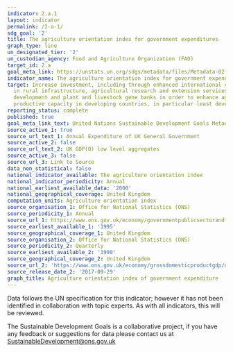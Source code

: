 ```yaml
---
indicator: 2.a.1
layout: indicator
permalink: /2-a-1/
sdg_goal: '2'
title: The agriculture orientation index for government expenditures
graph_type: line
un_designated_tier: '2'
un_custodian_agency: Food and Agriculture Organization (FAO)
target_id: 2.a
goal_meta_link: https://unstats.un.org/sdgs/metadata/files/Metadata-02-0A-01.pdf
indicator_name: The agriculture orientation index for government expenditures
target: Increase investment, including through enhanced international cooperation,
  in rural infrastructure, agricultural research and extension services, technology
  development and plant and livestock gene banks in order to enhance agricultural
  productive capacity in developing countries, in particular least developed countries
reporting_status: complete
published: true
goal_meta_link_text: United Nations Sustainable Development Goals Metadata (pdf 223kB)
source_active_1: true
source_url_text_1: Annual Expenditure of UK General Government
source_active_2: false
source_url_text_2: UK GDP(O) low level aggregates
source_active_3: false
source_url_3: Link to Source
data_non_statistical: false
national_indicator_available: The agriculture orientation index
national_indicator_periodicity: Annual
national_earliest_available_data: '2000'
national_geographical_coverage: United Kingdom
computation_units: Agriculture orientation index
source_organisation_1: Office for National Statistics (ONS)
source_periodicity_1: Annual
source_url_1: https://www.ons.gov.uk/economy/governmentpublicsectorandtaxes/publicspending/datasets/esatable11annualexpenditureofgeneralgovernment/current
source_earliest_available_1: '1995'
source_geographical_coverage_1: United Kingdom
source_organisation_2: Office for National Statistics (ONS)
source_periodicity_2: Quarterly
source_earliest_available_2: '1990'
source_geographical_coverage_2: United Kingdom
source_url_2: 'https://www.ons.gov.uk/economy/grossdomesticproductgdp/datasets/ukgdpolowlevelaggregates '
source_release_date_2: '2017-09-29'
graph_title: Agriculture orientation index of government expenditure
---
```

Data follows the UN specification for this indicator; however it has not been identified in collaboration with topic experts. As with all indicators, this will be reviewed.

The Sustainable Development Goals is a collaborative project, if you have any feedback or suggestions for data please contact us at <SustainableDevelopment@ons.gov.uk>
